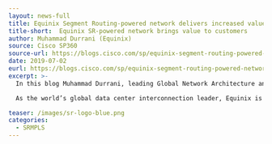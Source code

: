 ```yaml
---
layout: news-full
title: Equinix Segment Routing-powered network delivers increased value to its customers
title-short:  Equinix SR-powered network brings value to customers
author: Muhammad Durrani (Equinix)
source: Cisco SP360
source-url: https://blogs.cisco.com/sp/equinix-segment-routing-powered-network-delivers-increased-value-to-its-customers
date: 2019-07-02
eurl: https://blogs.cisco.com/sp/equinix-segment-routing-powered-network-delivers-increased-value-to-its-customers
excerpt: >-
  In this blog Muhammad Durrani, leading Global Network Architecture and Engineering at Equinix, explains how SR builds value to their customers.

  As the world’s global data center interconnection leader, Equinix is constantly innovating on behalf of its customers to help them grow their businesses. At the core of the Equinix interconnection value proposition is a global network infrastructure that offers multiple network services to both Service Providers and Enterprises alike. To offer new and differentiated value-added services and to provide a second-to-none customer experience, Equinix is implementing Segment Routing in their next-generation network infrastructure.

teaser: /images/sr-logo-blue.png
categories:
  - SRMPLS
---
```


